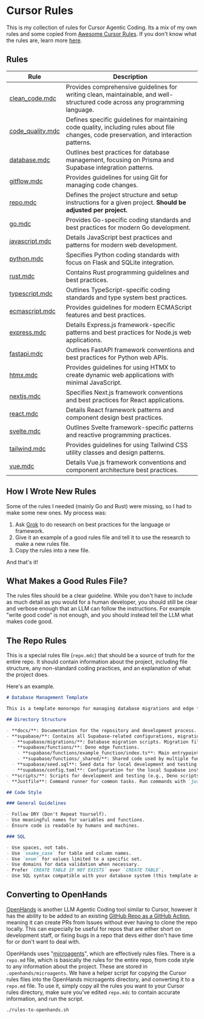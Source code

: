 # Cursor Rules

This is my collection of rules for Cursor Agentic Coding. Its a mix of my own rules and some copied from [Awesome Cursor Rules](https://github.com/PatrickJS/awesome-cursorrules/tree/main). If you don't know what the rules are, learn more [here](https://docs.cursor.com/context/rules-for-ai).

## Rules

| Rule | Description |
|------|-------------|
| [clean_code.mdc](practice/clean_code.mdc) | Provides comprehensive guidelines for writing clean, maintainable, and well-structured code across any programming language. |
| [code_quality.mdc](practice/code_quality.mdc) | Defines specific guidelines for maintaining code quality, including rules about file changes, code preservation, and interaction patterns. |
| [database.mdc](practice/database.mdc) | Outlines best practices for database management, focusing on Prisma and Supabase integration patterns. |
| [gitflow.mdc](practice/gitflow.mdc) | Provides guidelines for using Git for managing code changes. |
| [repo.mdc](practice/repo.mdc) | Defines the project structure and setup instructions for a given project. **Should be adjusted per project.** |
| [go.mdc](languages/go.mdc) | Provides Go-specific coding standards and best practices for modern Go development. |
| [javascript.mdc](languages/javascript.mdc) | Details JavaScript best practices and patterns for modern web development. |
| [python.mdc](languages/python.mdc) | Specifies Python coding standards with focus on Flask and SQLite integration. |
| [rust.mdc](languages/rust.mdc) | Contains Rust programming guidelines and best practices. |
| [typescript.mdc](languages/typescript.mdc) | Outlines TypeScript-specific coding standards and type system best practices. |
| [ecmascript.mdc](frameworks/ecmascript.mdc) | Provides guidelines for modern ECMAScript features and best practices. |
| [express.mdc](frameworks/express.mdc) | Details Express.js framework-specific patterns and best practices for Node.js web applications. |
| [fastapi.mdc](frameworks/fastapi.mdc) | Outlines FastAPI framework conventions and best practices for Python web APIs. |
| [htmx.mdc](frameworks/htmx.mdc) | Provides guidelines for using HTMX to create dynamic web applications with minimal JavaScript. |
| [nextjs.mdc](frameworks/nextjs.mdc) | Specifies Next.js framework conventions and best practices for React applications. |
| [react.mdc](frameworks/react.mdc) | Details React framework patterns and component design best practices. |
| [svelte.mdc](frameworks/svelte.mdc) | Outlines Svelte framework-specific patterns and reactive programming practices. |
| [tailwind.mdc](frameworks/tailwind.mdc) | Provides guidelines for using Tailwind CSS utility classes and design patterns. |
| [vue.mdc](frameworks/vue.mdc) | Details Vue.js framework conventions and component architecture best practices. |

## How I Wrote New Rules

Some of the rules I needed (mainly Go and Rust) were missing, so I had to make some new ones. My process was:

1. Ask [Grok](https://grok.com/) to do research on best practices for the language or framework.
2. Give it an example of a good rules file and tell it to use the research to make a new rules file.
3. Copy the rules into a new file.

And that's it!

## What Makes a Good Rules File?

The rules files should be a clear guideline. While you don't have to include as much detail as you would for a human developer, you should still be clear and verbose enough that an LLM can follow the instructions. For example "write good code" is not enough, and you should instead tell the LLM what makes code good.

## The Repo Rules

This is a special rules file (`repo.mdc`) that should be a source of truth for the entire repo. It should contain information about the project, including file structure, any non-standard coding practices, and an explanation of what the project does.

Here's an example.

```markdown
# Database Management Template

This is a template monorepo for managing database migrations and edge functions using Supabase and Deno. In a real project you should add a lot of detail to this file, as if you were explaining what the project is and what it does to a new developer.

## Directory Structure

- **docs/**: Documentation for the repository and development process.
- **supabase/**: Contains all Supabase-related configurations, migrations, and edge functions.
  - **supabase/migrations/**: Database migration scripts. Migration files should be named with a timestamp and description, e.g., `20240821194157_example_migration.sql`.
  - **supabase/functions/**: Deno edge functions.
    - **supabase/functions/example_function/index.ts**: Main entrypoint for the edge function.
    - **supabase/functions/_shared/**: Shared code used by multiple functions.
  - **supabase/seed.sql**: Seed data for local development and testing.
  - **supabase/config.toml**: Configuration for the local Supabase instance.
- **scripts/**: Scripts for development and testing (e.g., Deno scripts).
- **Justfile**: Command runner for common tasks. Run commands with `just <command>`.

## Code Style

### General Guidelines

- Follow DRY (Don't Repeat Yourself).
- Use meaningful names for variables and functions.
- Ensure code is readable by humans and machines.

### SQL

- Use spaces, not tabs.
- Use `snake_case` for table and column names.
- Use `enum` for values limited to a specific set.
- Use domains for data validation when necessary.
- Prefer `CREATE TABLE IF NOT EXISTS` over `CREATE TABLE`.
- Use SQL syntax compatible with your database system (this template assumes PostgreSQL).
```

## Converting to OpenHands

[OpenHands](https://docs.all-hands.dev/) is another LLM Agentic Coding tool similar to Cursor, however it has the ability to be added to an existing [GitHub Repo as a GitHub Action](https://docs.all-hands.dev/modules/usage/how-to/github-action), meaning it can create PRs from Issues without ever having to clone the repo locally. This can especially be useful for repos that are either short on development staff, or fixing bugs in a repo that devs either don't have time for or don't want to deal with.

OpenHands uses "[microagents](https://docs.all-hands.dev/modules/usage/prompting/microagents-repo)", which are effectively rules files. There is a `repo.md` file, which is basically the rules for the entire repo, from code style to any information about the project. These are stored in `.openhands/microagents`. We have a helper script for copying the Cursor rules files into the OpenHands microagents directory, and converting it to a `repo.md` file. To use it, simply copy all the rules you want to your Cursor rules directory, make sure you've edited `repo.mdc` to contain accurate information, and run the script.

```bash
./rules-to-openhands.sh
```
